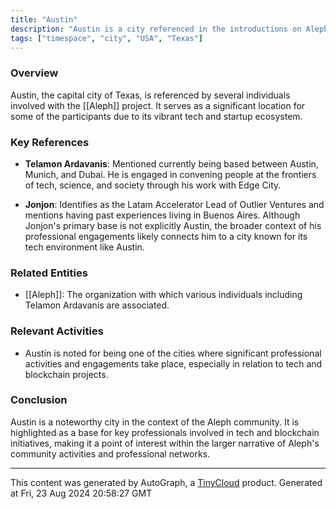 ```yaml
---
title: "Austin"
description: "Austin is a city referenced in the introductions on Aleph Telegram, highlighted for its significance to various individuals and their professional journeys."
tags: ["timespace", "city", "USA", "Texas"]
---
```


### Overview

Austin, the capital city of Texas, is referenced by several individuals involved with the [[Aleph]] project. It serves as a significant location for some of the participants due to its vibrant tech and startup ecosystem.

### Key References

- **Telamon Ardavanis**: Mentioned currently being based between Austin, Munich, and Dubai. He is engaged in convening people at the frontiers of tech, science, and society through his work with Edge City.

- **Jonjon**: Identifies as the Latam Accelerator Lead of Outlier Ventures and mentions having past experiences living in Buenos Aires. Although Jonjon's primary base is not explicitly Austin, the broader context of his professional engagements likely connects him to a city known for its tech environment like Austin.

### Related Entities

- [[Aleph]]: The organization with which various individuals including Telamon Ardavanis are associated.

### Relevant Activities

- Austin is noted for being one of the cities where significant professional activities and engagements take place, especially in relation to tech and blockchain projects.

### Conclusion

Austin is a noteworthy city in the context of the Aleph community. It is highlighted as a base for key professionals involved in tech and blockchain initiatives, making it a point of interest within the larger narrative of Aleph's community activities and professional networks.

---
This content was generated by AutoGraph, a [TinyCloud](https://tinycloud.xyz/) product.
Generated at Fri, 23 Aug 2024 20:58:27 GMT